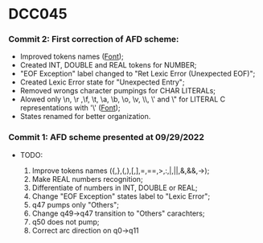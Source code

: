# DCC045

### Commit 2: First correction of AFD scheme:

<ul>
  <li>Improved tokens names (<a href="https://www.englishexperts.com.br/caracteres-especiais-e-de-pontuacao-em-ingles/">Font</a>);</li>
  <li>Created INT, DOUBLE and REAL tokens for NUMBER;</li>
  <li>"EOF Exception" label changed to "Ret Lexic Error (Unexpected EOF)";</li>
  <li>Created Lexic Error state for "Unexpected Entry";</li>
  <li>Removed wrongs character pumpings for CHAR LITERALs;</li>
  <li>Alowed only \n, \r ,\f, \t, \a, \b, \o, \v, \\, \' and \" for LITERAL C representations with '\' (<a href="https://stackoverflow.com/questions/18018264/how-do-i-declare-backslash-constant-character-in-c">Font</a>);</li>
  <li>States renamed for better organization.</li>
</ul> 

### Commit 1: AFD scheme presented at 09/29/2022

  <ul>
  <li> TODO: </li>
  <ol>
      <li>Improve tokens names ({,},(,),[,],=,==,>,:,|,||,&,&&,->);</li>
      <li>Make REAL numbers recognition;</li>
      <li>Differentiate of numbers in INT, DOUBLE or REAL;</li>
      <li>Change "EOF Exception" states label to "Lexic Error";</li>
      <li>q47 pumps only "Others";</li>
      <li>Change q49->q47 transition to "Others" carachters;</li>
      <li>q50 does not pump;</li>
      <li>Correct arc direction on q0->q11</li>      
  </ol>

<ul>

